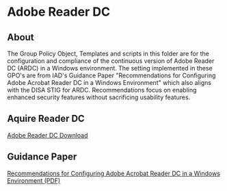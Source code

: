 # Adobe Reader DC

## About

The Group Policy Object, Templates and scripts in this folder are for the configuration and compliance of the continuous version of Adobe Reader DC (ARDC) 
in a Windows environment. The setting implemented in these GPO's are from IAD's Guidance Paper "Recommendations for Configuring Adobe Acrobat Reader DC in a Windows Environment" which 
also aligns with the DISA STIG for ARDC. Recommendations focus on enabling enhanced security features without sacrificing usability features.

## Aquire Reader DC
[Adobe Reader DC Download](https://get.adobe.com/reader/)

## Guidance Paper
[Recommendations for Configuring Adobe Acrobat Reader DC in a Windows Environment (PDF)](https://www.iad.gov:8443/iad/library/ia-guidance/security-configuration/applications/recommendations-for-configuring-adobe-acrobat-reader-dc-in-a-windows-environment.cfm)